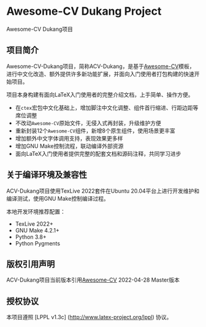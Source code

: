 # Awesome-CV Dukang Project
Awesome-CV Dukang项目

## 项目简介
Awesome-CV-Dukang项目，简称ACV-Dukang，是基于[Awesome-CV](https://github.com/posquit0/Awesome-CV)模板，进行中文化改造、额外提供许多新功能扩展，并面向入门使用者打包构建的快速开始项目。

项目本身构建有面向LaTeX入门使用者的完整介绍文档，上手简单、操作方便。

-   在`ctex`宏包中文化基础上，增加脚注中文化调整、组件首行缩进、行距边距等席位调整
-   不改动`Awesome-CV`原始文件，无侵入式再封装，升级维护方便
-   重新封装12个`Awesome-CV`组件，新增8个原生组件，使用场景更丰富
-   增加额外中文字体调用支持，表现效果更多样
-   增加GNU Make控制流程，联动编译外部资源
-   面向LaTeX入门使用者提供完整的配套文档和源码注释，共同学习进步

## 关于编译环境及兼容性
ACV-Dukang项目使用TexLive 2022套件在Ubuntu 20.04平台上进行开发维护和编译测试，使用GNU Make控制编译过程。

本地开发环境推荐配置：

-   TexLive 2022+
-   GNU Make 4.2.1+
-   Python 3.8+
-   Python Pygments

## 版权引用声明
ACV-Dukang项目当前版本引用[Awesome-CV](https://github.com/posquit0/Awesome-CV) 2022-04-28 Master版本

## 授权协议
本项目遵照 [LPPL v1.3c] (http://www.latex-project.org/lppl) 协议。
